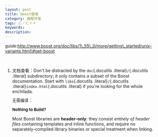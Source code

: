 ```yaml
---
layout: post
title: boost使用
category: 编程开发
tags: Ｃ／Ｃ＋＋
keywords: 
description: 
---
```


guide:<span
style="line-height:1.2;">http://www.boost.org/doc/libs/1\_55\_0/more/getting\_started/unix-variants.html\#get-boost</span>

<span style="line-height:1.2;">\
 </span>

1.  文档查看：Don't be distracted by the `doc`{.docutils
    .literal}`/`{.docutils .literal} subdirectory; it only contains a
    subset of the Boost documentation. Start with `libs`{.docutils
    .literal}`/`{.docutils .literal}`index.html`{.docutils .literal} if
    you're looking for the whole enchilada.

    <span style="font-size:10pt;line-height:1.15;">无需编译：</span>

    <span
    style="font-size:10pt;font-weight:bold;line-height:1.15;">Nothing to
    Build?</span>

    Most Boost libraries are **header-only**: they consist *entirely of
    header files* containing templates and inline functions, and require
    no separately-compiled library binaries or special treatment when
    linking.








